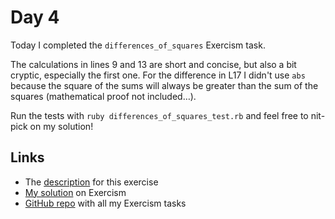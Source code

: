 # Day 4

Today I completed the `differences_of_squares` Exercism task.

The calculations in lines 9 and 13 are short and concise, but also a bit cryptic, especially the first one. For the difference in L17 I didn't use `abs` because the square of the sums will always be greater than the sum of the squares (mathematical proof not included…).

Run the tests with `ruby differences_of_squares_test.rb` and feel free to nit-pick on my solution!

## Links

* The [description](https://github.com/lenn4rd/exercism/blob/master/ruby/differences_of_squares/README.md) for this exercise
* [My solution](http://exercism.io/submissions/d2dcc331456d4d13b9e5feefa608a923) on Exercism
* [GitHub repo](https://github.com/lenn4rd/exercism) with all my Exercism tasks